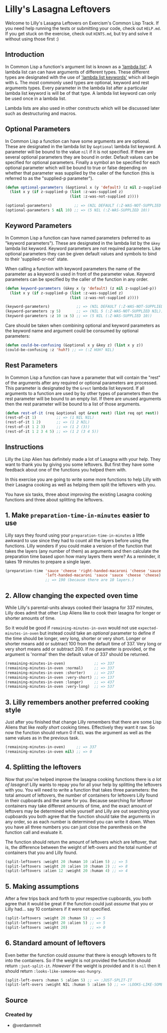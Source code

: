 # Lilly's Lasagna Leftovers

Welcome to Lilly's Lasagna Leftovers on Exercism's Common Lisp Track.
If you need help running the tests or submitting your code, check out `HELP.md`.
If you get stuck on the exercise, check out `HINTS.md`, but try and solve it without using those first :)

## Introduction

In Common Lisp a function's argument list is known as a ['lambda list'][lambda-list].
A lambda list can can have arguments of different types.
These different types are designated with the use of ['lambda list keywords'][lambda-list-keyword] which all begin with `&`.
The most commonly used types are optional, keyword and rest arguments types.
Every parameter in the lambda list after a particular lambda list keyword is will be of that type.
A lambda list keyword can only be used once in a lambda list.

Lambda lists are also used in other constructs which will be discussed later such as destructuring and macros.

[lambda-list]: http://www.lispworks.com/documentation/HyperSpec/Body/26_glo_l.htm#lambda_list
[lambda-list-keyword]: http://www.lispworks.com/documentation/HyperSpec/Body/26_glo_l.htm#lambda_list_keyword

## Optional Parameters

In Common Lisp a function can have some arguments are are optional.
These are designated in the lambda list by `&optional` lambda list keyword.
A parameter will be bound to the value `nil` if it is not specified.
If there are several optional parameters they are bound in order.
Default values can be specified for optional parameters.
Finally a symbol an be specified for each optional parameter which will be bound to true or false depending on whether that parameter was supplied by the caller of the function (this is referred to as the "supplied-p parameter").

```lisp
(defun optional-parameters (&optional x (y 'default) (z nil z-supplied-p))
  (list x y (if z-supplied-p (list :z-was-supplied z)
                             (list :z-was-not-supplied z))))

(optional-parameters)          ;; => (NIL DEFAULT (:Z-WAS-NOT-SUPPLIED NIL))
(optional-parameters 5 nil 10) ;; => (5 NIL (:Z-WAS-SUPPLIED 10))
```

## Keyword Parameters

In Common Lisp a function can have named parameters (referred to as  "keyword parameters").
These are designated in the lambda list by the `&key` lambda list keyword.
Keyword parameters are not required parameters.
Like optional parameters they can be given default values and symbols to bind to their 'supplied-or-not' state.

When calling a function with keyword parameters the name of the parameter as a keyword is used in front of the parameter value.
Keyword parameters can be specified by the caller of the function in any order.

```lisp
(defun keyword-parameters (&key x (y 'default) (z nil z-supplied-p))
  (list x y (if z-supplied-p (list :z-was-supplied z)
                             (list :z-was-not-supplied z))))

(keyword-parameters)            ;; => (NIL DEFAULT (:Z-WAS-NOT-SUPPLIED NIL))
(keyword-parameters :y 5)       ;; => (NIL 5 (:Z-WAS-NOT-SUPPLIED NIL))
(keyword-parameters :z 10 :x 5) ;; => (5 NIL (:Z-WAS-SUPPLIED 10))
```

Care should be taken when combining optional and keyword parameters as the keyword name and argument could be consumed by optional parameters:

```lisp
(defun could-be-confusing (&optional x y &key z) (list x y z))
(could-be-confusing :z 'huh?) ;; => (:Z HUH? NIL)
```

## Rest Parameters

In Common Lisp a function can have a parameter that will contain the "rest" of the arguments after any required or optional parameters are processed.
This parameter is designated by the `&rest` lambda list keyword.
If all arguments to a function are used by by other types of parameters then the rest parameter will be bound to an empty list.
If there are unused arguments then the rest parameter will be bound to a list of those arguments.

```lisp
(defun rest-of-it (req &optional opt &rest rest) (list req opt rest))
(rest-of-it 1)         ;; => (1 NIL NIL)
(rest-of-it 1 2)       ;; => (1 2 NIL)
(rest-of-it 1 2 3)     ;; => (1 2 (3))
(rest-of-it 1 2 3 4 5) ;; => (1 2 (3 4 5))
```

[lambda-list]: http://www.lispworks.com/documentation/HyperSpec/Body/26_glo_l.htm#lambda_list
[lambda-list-keyword]: http://www.lispworks.com/documentation/HyperSpec/Body/26_glo_l.htm#lambda_list_keyword

## Instructions

Lilly the Lisp Alien has definitely made a lot of Lasagna with your
help. They want to thank you by giving you some leftovers. But first
they have some feedback about one of the functions you helped them
with.

In this exercise you are going to write some more functions to help
Lilly with their Lasagna cooking as well as helping them split the
leftovers with you.

You have six tasks, three about improving the existing Lasagna cooking
functions and three about splitting the leftovers.

## 1. Make `preparation-time-in-minutes` easier to use

Lilly says they found using your `preparation-time-in-minutes` a
little awkward to use since they had to count all the layers before
using the functions. Lilly wonders if you could make a version of the
function that takes the layers (any number of them) as arguments and
then calculate the preparation time based upon how many layers there
were? As a reminder, it takes 19 minutes to prepare a single layer.

```lisp
(preparation-time 'sauce 'cheese 'right-handed-macaroni 'cheese 'sauce
                  'left-handed-macaroni 'sauce 'sauce 'cheese 'cheese)
                  ;; => 190 (because there are 10 layers.)
```

## 2. Allow changing the expected oven time

While Lilly's parental-units always cooked their lasagna for 337
minutes, Lilly does admit that other Lisp Aliens like to cook their
lasagna for longer or shorter amounts of time.

So it would be good if `remaining-minutes-in-oven` would not use
`expected-minutes-in-oven` but instead could take an _optional_
parameter to define if the time should be longer, very long, shorter
or very short. Longer or shorter means add or subtract 100 from the
default time of 337. Very long or very short means add or
subtract 200. If no parameter is provided, or the argument is 'normal'
then the default value of 337 should be returned.

```lisp
(remaining-minutes-in-oven)             ;; => 337
(remaining-minutes-in-oven :normal)     ;; => 337
(remaining-minutes-in-oven :shorter)    ;; => 237
(remaining-minutes-in-oven :very-short) ;; => 137
(remaining-minutes-in-oven :longer)     ;; => 437
(remaining-minutes-in-oven :very-long)  ;; => 537
```

## 3. Lilly remembers another preferred cooking style

Just after you finished that change Lilly remembers that there are
some Lisp Aliens that like _really short_ cooking times. Effectively
they want it raw. So now the function should return 0 if `NIL` was the
argument as well as the same values as in the previous task.

```lisp
(remaining-minutes-in-oven)     ;; => 337
(remaining-minutes-in-oven nil) ;; => 0
```

## 4. Splitting the leftovers

Now that you've helped improve the lasagna cooking functions there is
_a lot of lasagna_! Lilly wants to repay you for all your help by
splitting the leftovers with you. You will need to write a function
that takes three parameters: the total amount of leftovers, the number
of containers for leftovers Lilly found in their cupboards and the
same for you. Because searching for leftover containers may take
different amounts of time, and the exact amount of leftovers may be
determined while yourself and Lilly are out searching your cupboards
you both agree that the function should take the arguments in any
order, so as each number is determined you can write it down. When you
have all three numbers you can just close the parenthesis on the
function call and evaluate it.

The function should return the amount of leftovers which are leftover,
that is, the difference between the weight of left-overs and the total
number of containers that you and Lilly found.

```lisp
(split-leftovers :weight 20 :human 10 :alien 5) ;; => 5
(split-leftovers :weight 20 :alien 10 :human 2) ;; => 8
(split-leftovers :alien 12 :weight 20 :human 4) ;; => 4
```

## 5. Making assumptions

After a few trips back and forth to your respective cupboards, you
both agree that it would be great if the function could just _assume_
that you or Lilly had... say 10 containers if it were not specified.

```lisp
(split-leftovers :weight 20 :human 5) ;; => 5
(split-leftovers :weight 20 :alien 5) ;; => 5
(split-leftovers :weight 20)          ;; => 0
```

## 6. Standard amount of leftovers

Even better the function could _assume_ that there is enough leftovers
to fit into the containers. So if the weight is not provided the
function should return `:just-split-it`. _However_ if the weight is
provided and it is `nil` then it should return
`:looks-like-someone-was-hungry`.

```lisp
(split-left-overs :human 5 :alien 5) ;; => :JUST-SPLIT-IT
(split-left-overs :weight NIL :human 5 :alien 5) ;; => :LOOKS-LIKE-SOMEONE-WAS-HUNGRY
```

## Source

### Created by

- @verdammelt